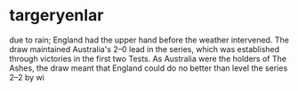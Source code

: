 # targeryenlar
due to rain; England had the upper hand before the weather intervened. The draw maintained Australia's 2–0 lead in the series, which was established through victories in the first two Tests. As Australia were the holders of The Ashes, the draw meant that England could do no better than level the series 2–2 by wi
